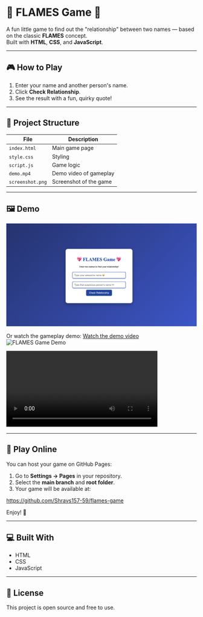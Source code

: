 # 💖 FLAMES Game 💖

A fun little game to find out the "relationship" between two names — based on the classic **FLAMES** concept.  
Built with **HTML**, **CSS**, and **JavaScript**.

---

## 🎮 How to Play

1. Enter your name and another person's name.  
2. Click **Check Relationship**.  
3. See the result with a fun, quirky quote!  

---

## 📂 Project Structure

| File | Description |
|------|-------------|
| `index.html` | Main game page |
| `style.css` | Styling |
| `script.js` | Game logic |
| `demo.mp4` | Demo video of gameplay |
| `screenshot.png` | Screenshot of the game |

---

## 🖼 Demo

![FLAMES Game Screenshot](screenshot.png)

Or watch the gameplay demo:
[Watch the demo video](demo.mp4)
![FLAMES Game Demo](demo.gif)


<video width="400" controls>
  <source src="demo.mp4" type="video/mp4">
  Your browser does not support HTML video.
</video>

---

## 🚀 Play Online

You can host your game on GitHub Pages:

1. Go to **Settings → Pages** in your repository.  
2. Select the **main branch** and **root folder**.  
3. Your game will be available at:

https://github.com/Shravs157-59/flames-game

Enjoy! 🎉

---

## 💻 Built With

- HTML  
- CSS  
- JavaScript  

---

## 📝 License

This project is open source and free to use.
